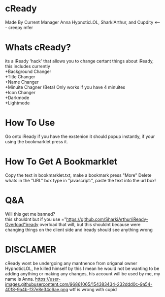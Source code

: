 # cReady
Made By Current Manager Anna HypnoticLOL, SharkiArthur, and Cupdity <--- creepy mfer

# Whats cReady?
its a iReady 'hack' that allows you to change certant things about iReady, this includes currently<br>
+Background Changer<br>
+Title Changer<br>
+Name Changer<br>
+Minuite Chagner (Beta) Only works if you have 4 minuites<br>
+Icon Changer<br>
+Darkmode<br>
+Lightmode<br>

# How To Use
Go onto iReady if you have the exstenion it should popup instantly, if your using the bookmarklet press it.

# How To Get A Bookmarklet
Copy the text in bookmarklet.txt, make a bookmark press "More" Delete whats in the "URL" box type in "javascript:", paste the text into the url box!

# Q&A
Will this get me banned?<br>
this shouldnt but if you use <a src>="https://github.com/SharkiArthur/iReady-Overload"iready overload</a> that will, but this shouldnt because were changing things on the client side and iready should see anything wrong<br>

# DISCLAMER
cReady wont be undergoing any mantnence from origanal owner HypnoticLOL, he killed himself by this I mean he would not be wanting to be adding anything or making any changes, his account will be used by me, my name is Anna. 
https://user-images.githubusercontent.com/96861065/154383434-232ddd0c-9a54-40f8-9a4b-f37e8e34c6ae.png
wtf is wrong with cupid
